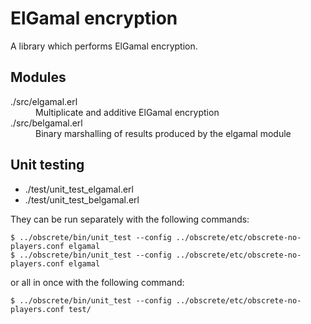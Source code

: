 # ElGamal encryption

A library which performs ElGamal encryption.

## Modules

<dl>
  <dt>./src/elgamal.erl</dt>
  <dd>Multiplicate and additive ElGamal encryption
  <dt>./src/belgamal.erl</dt>
  <dd>Binary marshalling of results produced by the elgamal module</dd>
</dl>

## Unit testing

* ./test/unit_test_elgamal.erl
* ./test/unit_test_belgamal.erl

They can be run separately with the following commands:

```
$ ../obscrete/bin/unit_test --config ../obscrete/etc/obscrete-no-players.conf elgamal
$ ../obscrete/bin/unit_test --config ../obscrete/etc/obscrete-no-players.conf elgamal
```

or all in once with the following command:

```
$ ../obscrete/bin/unit_test --config ../obscrete/etc/obscrete-no-players.conf test/
```
